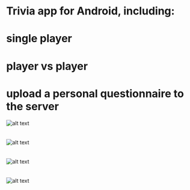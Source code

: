 # Trivia app for Android, including: <br>
# single player <br>
# player vs player <br>
# upload a personal questionnaire to the server <br>


![alt text](https://github.com/thepitrose/trivia-app/blob/master/01.png) <br>
  <br>
  <br>
![alt text](https://github.com/thepitrose/trivia-app/blob/master/02.png) <br>
 <br>
 <br>
![alt text](https://github.com/thepitrose/trivia-app/blob/master/03.png) <br>
 <br>
 <br>
![alt text](https://github.com/thepitrose/trivia-app/blob/master/04.png) <br>
